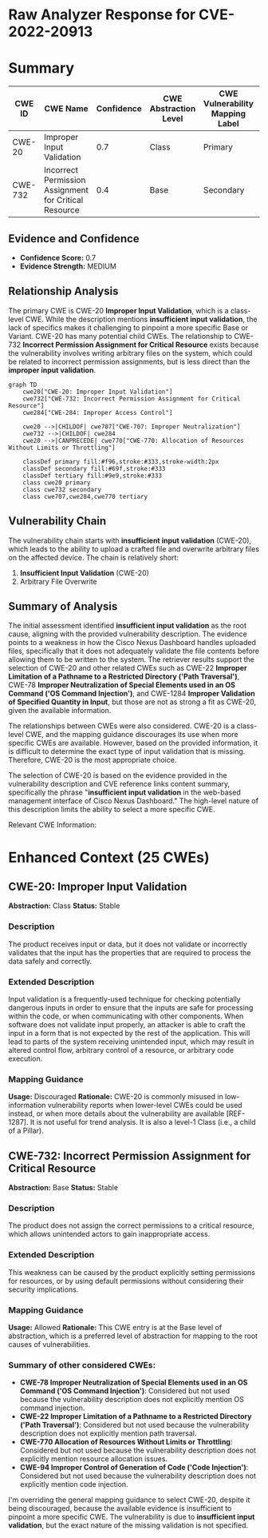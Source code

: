 # Raw Analyzer Response for CVE-2022-20913

# Summary
| CWE ID    | CWE Name                                                                                                                   | Confidence | CWE Abstraction Level | CWE Vulnerability Mapping Label | CWE-Vulnerability Mapping Notes |
| --------- | -------------------------------------------------------------------------------------------------------------------------- | ---------- | ----------------------- | ------------------------------- | ------------------------------- |
| CWE-20    | Improper Input Validation                                                                                                   | 0.7        | Class                   | Primary                         | Discouraged                    |
| CWE-732   | Incorrect Permission Assignment for Critical Resource | 0.4        | Base                   | Secondary                      | Discouraged                    |

## Evidence and Confidence

*   **Confidence Score:** 0.7
*   **Evidence Strength:** MEDIUM

## Relationship Analysis
The primary CWE is CWE-20 **Improper Input Validation**, which is a class-level CWE. While the description mentions **insufficient input validation**, the lack of specifics makes it challenging to pinpoint a more specific Base or Variant. CWE-20 has many potential child CWEs. The relationship to CWE-732 **Incorrect Permission Assignment for Critical Resource** exists because the vulnerability involves writing arbitrary files on the system, which could be related to incorrect permission assignments, but is less direct than the **improper input validation**.

```mermaid
graph TD
    cwe20["CWE-20: Improper Input Validation"]
    cwe732["CWE-732: Incorrect Permission Assignment for Critical Resource"]
    cwe284["CWE-284: Improper Access Control"]

    cwe20 -->|CHILDOF| cwe707["CWE-707: Improper Neutralization"]
    cwe732 -->|CHILDOF| cwe284
    cwe20 -->|CANPRECEDE| cwe770["CWE-770: Allocation of Resources Without Limits or Throttling"]
    
    classDef primary fill:#f96,stroke:#333,stroke-width:2px
    classDef secondary fill:#69f,stroke:#333
    classDef tertiary fill:#9e9,stroke:#333
    class cwe20 primary
    class cwe732 secondary
    class cwe707,cwe284,cwe770 tertiary
```

## Vulnerability Chain
The vulnerability chain starts with **insufficient input validation** (CWE-20), which leads to the ability to upload a crafted file and overwrite arbitrary files on the affected device. The chain is relatively short:

1.  **Insufficient Input Validation** (CWE-20)
2.  Arbitrary File Overwrite

## Summary of Analysis
The initial assessment identified **insufficient input validation** as the root cause, aligning with the provided vulnerability description. The evidence points to a weakness in how the Cisco Nexus Dashboard handles uploaded files, specifically that it does not adequately validate the file contents before allowing them to be written to the system. The retriever results support the selection of CWE-20 and other related CWEs such as CWE-22 **Improper Limitation of a Pathname to a Restricted Directory ('Path Traversal')**, CWE-78 **Improper Neutralization of Special Elements used in an OS Command ('OS Command Injection')**, and CWE-1284 **Improper Validation of Specified Quantity in Input**, but those are not as strong a fit as CWE-20, given the available information.

The relationships between CWEs were also considered. CWE-20 is a class-level CWE, and the mapping guidance discourages its use when more specific CWEs are available. However, based on the provided information, it is difficult to determine the exact type of input validation that is missing. Therefore, CWE-20 is the most appropriate choice.

The selection of CWE-20 is based on the evidence provided in the vulnerability description and CVE reference links content summary, specifically the phrase "**insufficient input validation** in the web-based management interface of Cisco Nexus Dashboard." The high-level nature of this description limits the ability to select a more specific CWE.

Relevant CWE Information:

# Enhanced Context (25 CWEs)

## CWE-20: Improper Input Validation
**Abstraction:** Class
**Status:** Stable

### Description
The product receives input or data, but it does
        not validate or incorrectly validates that the input has the
        properties that are required to process the data safely and
        correctly.

### Extended Description
Input validation is a frequently-used technique for checking potentially dangerous inputs in order to ensure that the inputs are safe for processing within the code, or when communicating with other components. When software does not validate input properly, an attacker is able to craft the input in a form that is not expected by the rest of the application. This will lead to parts of the system receiving unintended input, which may result in altered control flow, arbitrary control of a resource, or arbitrary code execution.

### Mapping Guidance
**Usage:** Discouraged
**Rationale:** CWE-20 is commonly misused in low-information vulnerability reports when lower-level CWEs could be used instead, or when more details about the vulnerability are available [REF-1287]. It is not useful for trend analysis. It is also a level-1 Class (i.e., a child of a Pillar).

## CWE-732: Incorrect Permission Assignment for Critical Resource
**Abstraction:** Base
**Status:** Stable

### Description
The product does not assign the correct permissions to a critical resource, which allows unintended actors to gain inappropriate access.

### Extended Description
This weakness can be caused by the product explicitly setting permissions for resources, or by using default permissions without considering their security implications.

### Mapping Guidance
**Usage:** Allowed
**Rationale:** This CWE entry is at the Base level of abstraction, which is a preferred level of abstraction for mapping to the root causes of vulnerabilities.

### Summary of other considered CWEs:

*   **CWE-78 Improper Neutralization of Special Elements used in an OS Command ('OS Command Injection')**: Considered but not used because the vulnerability description does not explicitly mention OS command injection.
*   **CWE-22 Improper Limitation of a Pathname to a Restricted Directory ('Path Traversal')**: Considered but not used because the vulnerability description does not explicitly mention path traversal.
*   **CWE-770 Allocation of Resources Without Limits or Throttling**: Considered but not used because the vulnerability description does not explicitly mention resource allocation issues.
*   **CWE-94 Improper Control of Generation of Code ('Code Injection')**: Considered but not used because the vulnerability description does not explicitly mention code injection.

I'm overriding the general mapping guidance to select CWE-20, despite it being discouraged, because the available evidence is insufficient to pinpoint a more specific CWE. The vulnerability is due to **insufficient input validation**, but the exact nature of the missing validation is not specified.